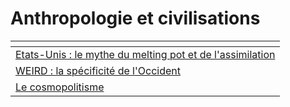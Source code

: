 # Anthropologie et civilisations



<table data-view="cards"><thead><tr><th></th></tr></thead><tbody><tr><td><a href="etats-unis-le-mythe-du-melting-pot-et-de-lassimilation.md">Etats-Unis : le mythe du melting pot et de l'assimilation</a></td></tr><tr><td><a href="weird-la-specificite-de-loccident.md">WEIRD : la spécificité de l'Occident</a></td></tr><tr><td><a href="le-cosmopolitisme.md">Le cosmopolitisme</a></td></tr></tbody></table>

